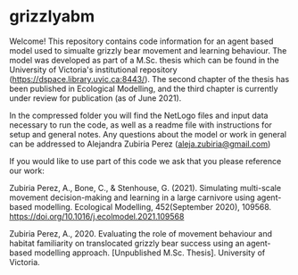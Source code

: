 # grizzlyabm

Welcome! This repository contains code information for an agent based model used to simualte grizzly bear movement and learning behaviour. The model was developed as part of a M.Sc. thesis which can be found in the University of Victoria's institutional repository (https://dspace.library.uvic.ca:8443/). The second chapter of the thesis has been published in Ecological Modelling, and the third chapter is currently under review for publication (as of June 2021). 

In the compressed folder you will find the NetLogo files and input data necessary to run the code, as well as a readme file with instructions for setup and general notes. Any questions about the model or work in general can be addressed to Alejandra Zubiria Perez (aleja.zubiria@gmail.com)

If you would like to use part of this code we ask that you please reference our work: 

Zubiria Perez, A., Bone, C., & Stenhouse, G. (2021). Simulating multi-scale movement decision-making and learning in a large carnivore using agent-based modelling. Ecological Modelling, 452(September 2020), 109568. https://doi.org/10.1016/j.ecolmodel.2021.109568

Zubiria Perez, A., 2020. Evaluating the role of movement behaviour and habitat familiarity on translocated grizzly bear success using an agent-based modelling approach. [Unpublished M.Sc. Thesis]. University of Victoria. 





